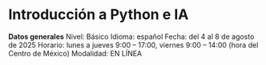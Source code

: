 # Introducción a Python e IA

**Datos generales**
Nivel: Básico
Idioma: español
Fecha: del 4 al 8 de agosto de 2025
Horario: lunes a jueves 9:00 – 17:00, viernes 9:00 – 14:00 (hora del Centro de México)
Modalidad: EN LÍNEA
